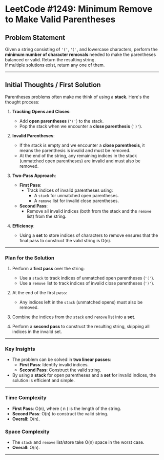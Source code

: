 # LeetCode #1249: Minimum Remove to Make Valid Parentheses

## **Problem Statement**
Given a string consisting of `'('`, `')'`, and lowercase characters, perform the **minimum number of character removals** needed to make the parentheses balanced or valid. Return the resulting string.  
If multiple solutions exist, return any one of them.

---

## **Initial Thoughts / First Solution**
Parentheses problems often make me think of using a **stack**. Here's the thought process:

1. **Tracking Opens and Closes**:
   - Add **open parentheses** (`'('`) to the stack.
   - Pop the stack when we encounter a **close parenthesis** (`')'`).

2. **Invalid Parentheses**:
   - If the stack is empty and we encounter a **close parenthesis**, it means the parenthesis is invalid and must be removed.
   - At the end of the string, any remaining indices in the stack (unmatched open parentheses) are invalid and must also be removed.

3. **Two-Pass Approach**:
   - **First Pass**: 
     - Track indices of invalid parentheses using:
       - A `stack` for unmatched open parentheses.
       - A `remove` list for invalid close parentheses.
   - **Second Pass**:
     - Remove all invalid indices (both from the stack and the `remove` list) from the string.

4. **Efficiency**:
   - Using a **set** to store indices of characters to remove ensures that the final pass to construct the valid string is O(n).

---

### **Plan for the Solution**
1. Perform a **first pass** over the string:
   - Use a `stack` to track indices of unmatched open parentheses (`'('`).
   - Use a `remove` list to track indices of invalid close parentheses (`')'`).

2. At the end of the first pass:
   - Any indices left in the `stack` (unmatched opens) must also be removed.

3. Combine the indices from the `stack` and `remove` list into a **set**.

4. Perform a **second pass** to construct the resulting string, skipping all indices in the invalid set.

---

### **Key Insights**
- The problem can be solved in **two linear passes**:
  - **First Pass**: Identify invalid indices.
  - **Second Pass**: Construct the valid string.
- By using a **stack** for open parentheses and a **set** for invalid indices, the solution is efficient and simple.

---

### **Time Complexity**
- **First Pass**: O(n), where \( n \) is the length of the string.
- **Second Pass**: O(n) to construct the valid string.
- **Overall**: O(n).

### **Space Complexity**
- The `stack` and `remove` list/store take O(n) space in the worst case.
- **Overall**: O(n).

---
